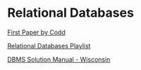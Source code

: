 # Relational Databases

[First Paper by Codd](https://www.seas.upenn.edu/~zives/03f/cis550/codd.pdf)

[Relational Databases Playlist](https://www.youtube.com/playlist?list=PL6D2AA443FA10BBBC)

[DBMS Solution Manual - Wisconsin](https://pages.cs.wisc.edu/~dbbook/openAccess/thirdEdition/solutions/ans3ed-oddonly.pdf)
